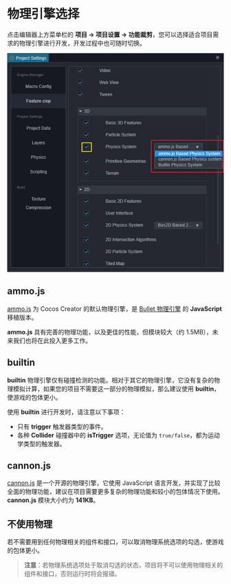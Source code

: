 # 物理引擎选择

点击编辑器上方菜单栏的 **项目 -> 项目设置 -> 功能裁剪**，您可以选择适合项目需求的物理引擎进行开发，开发过程中也可随时切换。

![物理引擎选项](img/physics-module.jpg)

## ammo.js

[ammo.js](https://github.com/cocos-creator/ammo.js) 为 Cocos Creator 的默认物理引擎，是 [Bullet 物理引擎](https://github.com/bulletphysics/bullet3) 的 **JavaScript** 移植版本。

**ammo.js** 具有完善的物理功能，以及更佳的性能，但模块较大（约 1.5MB），未来我们也将在此投入更多工作。

## builtin

**builtin** 物理引擎仅有碰撞检测的功能。相对于其它的物理引擎，它没有复杂的物理模拟计算，如果您的项目不需要这一部分的物理模拟，那么建议使用 **builtin**，使游戏的包体更小。

使用 **builtin** 进行开发时，请注意以下事项：

- 只有 **trigger** 触发器类型的事件。
- 各种 **Collider** 碰撞器中的 **isTrigger** 选项，无论值为 `true/false`，都为运动学类型的触发器。

## cannon.js

[cannon.js](https://github.com/cocos-creator/cannon.js) 是一个开源的物理引擎，它使用 JavaScript 语言开发，并实现了比较全面的物理功能，建议在项目需要更多复杂的物理功能和较小的包体情况下使用。**cannon.js** 模块大小约为 **141KB**。

## 不使用物理

若不需要用到任何物理相关的组件和接口，可以取消物理系统选项的勾选，使游戏的包体更小。

> **注意**：若物理系统选项处于取消勾选的状态，项目将不可以使用物理相关的组件和接口，否则运行时将会报错。

<!-- ## 扩展物理后端 -->
